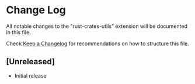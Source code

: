 # Change Log

All notable changes to the "rust-crates-utils" extension will be documented in this file.

Check [Keep a Changelog](http://keepachangelog.com/) for recommendations on how to structure this file.

## [Unreleased]

- Initial release